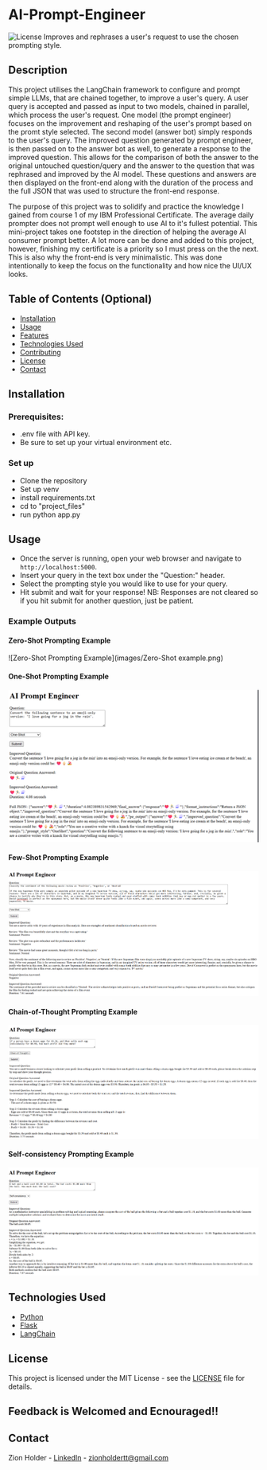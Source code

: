 # AI-Prompt-Engineer

![License](https://img.shields.io/badge/license-MIT-blue.svg) Improves and rephrases a user's request to use the chosen prompting style.

## Description

This project utilises the LangChain framework to configure and prompt simple LLMs, that are chained together, to improve a user's query. A user query is accepted
and passed as input to two models, chained in parallel, which process the user's request. One model (the prompt engineer) focuses on the improvement and reshaping of the user's prompt
based on the promt style selected. The second model (answer bot) simply responds to the user's query. The improved question generated by prompt engineer, is then passed on to the
answer bot as well, to generate a response to the improved question. This allows for the comparison of both the answer to the original untouched question/query and the 
answer to the question that was rephrased and improved by the AI model. These questions and answers are then displayed on the front-end along with the duration of the process
and the full JSON that was used to structure the front-end response.

The purpose of this project was to solidify and practice the knowledge I gained from course 1 of my IBM Professional Certificate. The average daily
prompter does not prompt well enough to use AI to it's fullest potential. This mini-project takes one footstep in the direction of helping the average AI consumer
prompt better. A lot more can be done and added to this project, however, finishing my certificate is a priority so I must press on the the next. This is also why
the front-end is very minimalistic. This was done intentionally to keep the focus on the functionality and how nice the UI/UX looks.

## Table of Contents (Optional)

* [Installation](#installation)
* [Usage](#usage)
* [Features](#features)
* [Technologies Used](#technologies-used)
* [Contributing](#contributing)
* [License](#license)
* [Contact](#contact)

## Installation

### Prerequisites:
- .env file with API key.
- Be sure to set up your virtual environment etc.

### Set up
- Clone the repository
- Set up venv
- install requirements.txt
- cd to "project_files"
- run python app.py
  
## Usage
- Once the server is running, open your web browser and navigate to `http://localhost:5000`.
- Insert your query in the text box under the "Question:" header.
- Select the prompting style you would like to use for your query.
- Hit submit and wait for your response!
NB: Responses are not cleared so if you hit submit for another question, just be patient.

### Example Outputs

#### Zero-Shot Prompting Example
![Zero-Shot Prompting Example](images/Zero-Shot example.png)

#### One-Shot Prompting Example
![One-Shot Prompting Example](images/One-shot.png)

#### Few-Shot Prompting Example
![Few-Shot Prompting Example](images/Few-shot.png)

#### Chain-of-Thought Prompting Example
![CoT Prompting Example](images/Chain-of-Thought.png)

#### Self-consistency Prompting Example
![Self-consistency Prompting Example](images/Self-consistency.png)

## Technologies Used
- [Python](https://www.python.org/)
- [Flask](https://flask.palletsprojects.com/en/stable/)
- [LangChain](https://www.langchain.com/)

## License
This project is licensed under the MIT License - see the [LICENSE](https://github.com/ZionHolder/AI-Prompt-Engineer/blob/main/LICENSE) file for details.

## Feedback is Welcomed and Ecnouraged!!

## Contact

Zion Holder - [LinkedIn](https://www.linkedin.com/in/zionholder/) - zionholdertt@gmail.com

